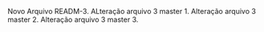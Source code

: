 Novo Arquivo READM-3.
ALteração arquivo 3 master 1.
Alteração arquivo 3 master 2.
Alteração arquivo 3 master 3.